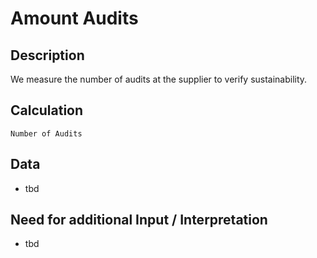 # Amount Audits

## Description
We measure the number of audits at the supplier to verify sustainability.

## Calculation
`Number of Audits`

## Data
* tbd

## Need for additional Input / Interpretation
* tbd
